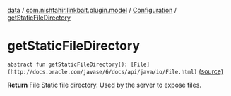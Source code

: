 [data](../../index.md) / [com.nishtahir.linkbait.plugin.model](../index.md) / [Configuration](index.md) / [getStaticFileDirectory](.)


# getStaticFileDirectory

`abstract fun getStaticFileDirectory(): [File](http://docs.oracle.com/javase/6/docs/api/java/io/File.html)` [(source)](https://gitlab.com/nishtahir/linkbait/tree/master/linkbait-plugin-api/src/main/kotlin//com/nishtahir/linkbait/plugin/model/Configuration.kt#L13)

**Return**
File Static file directory. Used by the server to expose files.



